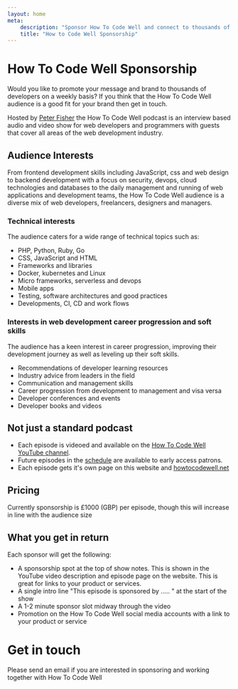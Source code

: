 ```yaml
---
layout: home
meta:
    description: "Sponsor How To Code Well and connect to thousands of web developers, freelancers and programmers"
    title: "How to Code Well Sponsorship" 
---
```


# How To Code Well Sponsorship

Would you like to promote your message and brand to thousands of developers on a weekly basis? If you think that the How To Code Well audience is a good fit for your brand then get in touch.

Hosted by [Peter Fisher]('http://peterfisher.me.uk') the How To Code Well podcast is an interview based audio and video show for web developers and programmers with guests that cover all areas of the web development industry.

## Audience Interests
From frontend development skills including JavaScript, css and web design to backend development with a focus on security, devops, cloud technologies and databases to the daily management and running of web applications and development teams, the How To Code Well audience is a diverse mix of web developers, freelancers, designers and managers.

### Technical interests
The audience caters for a wide range of technical topics such as:

- PHP, Python, Ruby, Go
- CSS, JavaScript and HTML
- Frameworks and libraries
- Docker, kubernetes and Linux
- Micro frameworks, serverless and devops
- Mobile apps
- Testing, software architectures and good practices
- Developments, CI, CD and work flows

### Interests in web development career progression and soft skills
The audience has a keen interest in career progression, improving their development journey as well as leveling up their soft skills. 

- Recommendations of developer learning resources
- Industry advice from leaders in the field
- Communication and management skills
- Career progression from development to management and visa versa
- Developer conferences and events
- Developer books and videos

## Not just a standard podcast
- Each episode is videoed and available on the [How To Code Well YouTube channel](http://youtube.com/howtocodewell).
- Future episodes in the [schedule](/schedule) are available to early access patrons.
- Each episode gets it's own page on this website and [howtocodewell.net](http://howtocodewell.net)

## Pricing
Currently sponsorship is £1000 (GBP) per episode, though this will increase in line with the audience size 

## What you get in return

Each sponsor will get the following:

- A sponsorship spot at the top of show notes. This is shown in the YouTube video description and episode page on the website. This is great for links to your product or services.
- A single intro line "This episode is sponsored by ..... " at the start of the show
- A 1-2 minute sponsor slot midway through the video
- Promotion on the How To Code Well social media accounts with a link to your product or service

# Get in touch

Please send an email if you are interested in sponsoring and working together with How To Code Well